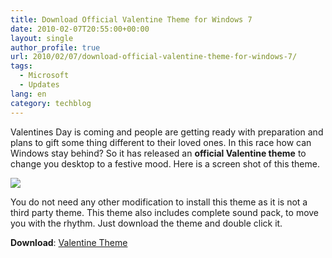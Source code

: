 ```yaml
---
title: Download Official Valentine Theme for Windows 7
date: 2010-02-07T20:55:00+00:00
layout: single
author_profile: true
url: 2010/02/07/download-official-valentine-theme-for-windows-7/
tags:
  - Microsoft
  - Updates
lang: en
category: techblog
---
```

Valentines Day is coming and people are getting ready with preparation and plans to gift some thing different to their loved ones. In this race how can Windows stay behind? So it has released an **official Valentine theme** to change you desktop to a festive mood. Here is a screen shot of this theme.

<div>
  <a href="http://4.bp.blogspot.com/_vaUVXcmC3OI/S28hTVq5TLI/AAAAAAAAA2I/pZT1jTfNT7c/s1600-h/valentine-theme.png" imageanchor="1"><img border="0" src="http://4.bp.blogspot.com/_vaUVXcmC3OI/S28hTVq5TLI/AAAAAAAAA2I/pZT1jTfNT7c/s640/valentine-theme.png" /></a>
</div>

You do not need any other modification to install this theme as it is not a third party theme. This theme also includes complete sound pack, to move you with the rhythm. Just download the theme and double click it.

**Download**: [Valentine Theme](http://download.microsoft.com/download/7/f/2/7F2F0382-FAA4-4CBE-B567-AB49ED8A3F24/LacyHearts.themepack)